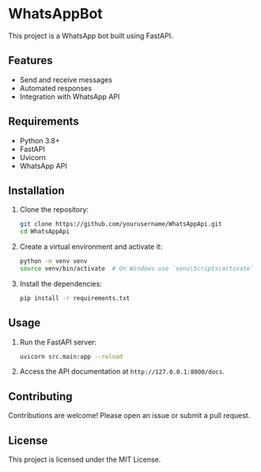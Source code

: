 # WhatsAppBot

This project is a WhatsApp bot built using FastAPI.

## Features

- Send and receive messages
- Automated responses
- Integration with WhatsApp API

## Requirements

- Python 3.8+
- FastAPI
- Uvicorn
- WhatsApp API

## Installation

1. Clone the repository:
    ```bash
    git clone https://github.com/yourusername/WhatsAppApi.git
    cd WhatsAppApi
    ```

2. Create a virtual environment and activate it:
    ```bash
    python -m venv venv
    source venv/bin/activate  # On Windows use `venv\Scripts\activate`
    ```

3. Install the dependencies:
    ```bash
    pip install -r requirements.txt
    ```

## Usage

1. Run the FastAPI server:
    ```bash
    uvicorn src.main:app --reload
    ```

2. Access the API documentation at `http://127.0.0.1:8000/docs`.

## Contributing

Contributions are welcome! Please open an issue or submit a pull request.

## License

This project is licensed under the MIT License.